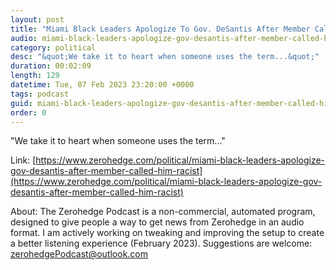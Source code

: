 ```yaml
---
layout: post
title: "Miami Black Leaders Apologize To Gov. DeSantis After Member Called Him Racist"
audio: miami-black-leaders-apologize-gov-desantis-after-member-called-him-racist-0
category: political
desc: "&quot;We take it to heart when someone uses the term...&quot;"
duration: 00:02:09
length: 129
datetime: Tue, 07 Feb 2023 23:20:00 +0000
tags: podcast
guid: miami-black-leaders-apologize-gov-desantis-after-member-called-him-racist-0
order: 0
---
```

&quot;We take it to heart when someone uses the term...&quot;

Link: [https://www.zerohedge.com/political/miami-black-leaders-apologize-gov-desantis-after-member-called-him-racist](https://www.zerohedge.com/political/miami-black-leaders-apologize-gov-desantis-after-member-called-him-racist)

About: The Zerohedge Podcast is a non-commercial, automated program, designed to give people a way to get news from Zerohedge in an audio format.  I am actively working on tweaking and improving the setup to create a better listening experience (February 2023).  Suggestions are welcome: [zerohedgePodcast@outlook.com](mailto:zerohedgePodcast@outlook.com)